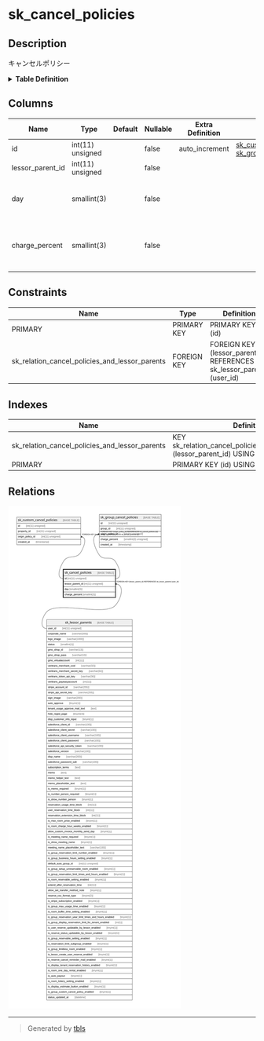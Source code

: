# sk_cancel_policies

## Description

キャンセルポリシー

<details>
<summary><strong>Table Definition</strong></summary>

```sql
CREATE TABLE `sk_cancel_policies` (
  `id` int(11) unsigned NOT NULL AUTO_INCREMENT COMMENT 'id',
  `lessor_parent_id` int(11) unsigned NOT NULL COMMENT '本店id',
  `day` smallint(3) NOT NULL COMMENT '利用日の何日前のキャンセルか',
  `charge_percent` smallint(3) NOT NULL COMMENT 'キャンセル料金は利用料の何パーセントか',
  PRIMARY KEY (`id`),
  KEY `sk_relation_cancel_policies_and_lessor_parents` (`lessor_parent_id`),
  CONSTRAINT `sk_relation_cancel_policies_and_lessor_parents` FOREIGN KEY (`lessor_parent_id`) REFERENCES `sk_lessor_parents` (`user_id`) ON DELETE CASCADE ON UPDATE CASCADE
) ENGINE=InnoDB AUTO_INCREMENT=[Redacted by tbls] DEFAULT CHARSET=utf8 COMMENT='キャンセルポリシー'
```

</details>

## Columns

| Name | Type | Default | Nullable | Extra Definition | Children | Parents | Comment |
| ---- | ---- | ------- | -------- | ---------------- | -------- | ------- | ------- |
| id | int(11) unsigned |  | false | auto_increment | [sk_custom_cancel_policies](sk_custom_cancel_policies.md) [sk_group_cancel_policies](sk_group_cancel_policies.md) |  | id |
| lessor_parent_id | int(11) unsigned |  | false |  |  | [sk_lessor_parents](sk_lessor_parents.md) | 本店id |
| day | smallint(3) |  | false |  |  |  | 利用日の何日前のキャンセルか |
| charge_percent | smallint(3) |  | false |  |  |  | キャンセル料金は利用料の何パーセントか |

## Constraints

| Name | Type | Definition |
| ---- | ---- | ---------- |
| PRIMARY | PRIMARY KEY | PRIMARY KEY (id) |
| sk_relation_cancel_policies_and_lessor_parents | FOREIGN KEY | FOREIGN KEY (lessor_parent_id) REFERENCES sk_lessor_parents (user_id) |

## Indexes

| Name | Definition |
| ---- | ---------- |
| sk_relation_cancel_policies_and_lessor_parents | KEY sk_relation_cancel_policies_and_lessor_parents (lessor_parent_id) USING BTREE |
| PRIMARY | PRIMARY KEY (id) USING BTREE |

## Relations

![er](sk_cancel_policies.svg)

---

> Generated by [tbls](https://github.com/k1LoW/tbls)
